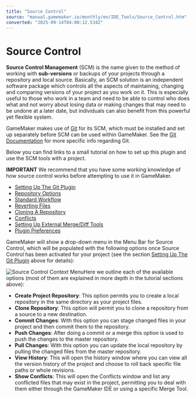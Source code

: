 ```yaml
---
title: "Source Control"
source: "manual.gamemaker.io/monthly/en/IDE_Tools/Source_Control.htm"
converted: "2025-09-14T04:00:12.534Z"
---
```


# Source Control

**Source Control Management** (SCM) is the name given to the method of working with **sub-versions** or backups of your projects through a repository and local source. Basically, an SCM solution is an independent software package which controls all the aspects of maintaining, changing and comparing versions of your project as you work on it. This is especially useful to those who work in a team and need to be able to control who does what and not worry about losing data or making changes that may need to be undone at a later date, but individuals can also benefit from this powerful yet flexible system.

GameMaker makes use of [Git](https://git-scm.com/ "Git") for its SCM, which must be installed and set up separately before SCM can be used within GameMaker. See the [Git Documentation](https://git-scm.com/doc "Git Documentation") for more specific info regarding Git.

Below you can find links to a small tutorial on how to set up this plugin and use the SCM tools with a project.

**IMPORTANT** We recommend that you have some working knowledge of how source control works before attempting to use it in GameMaker.

-   [Setting Up The Git Plugin](Source_Control/Setting_Up_Git_Plugin.md)
-   [Repository Options](Source_Control/Repository_Options.md)
-   [Standard Workflow](Source_Control/Standard_Workflow.md)
-   [Reverting Files](Source_Control/Reverting_Files.md)
-   [Cloning A Repository](Source_Control/Cloning_A_Repository.md)
-   [Conflicts](Source_Control/Conflicts.md)
-   [Setting Up External Merge/Diff Tools](Source_Control/External_Merge_Diff_Tools.md)
-   [Plugin Preferences](../Setting_Up_And_Version_Information/IDE_Preferences/Plugin_Preferences.md)

GameMaker will show a drop-down menu in the Menu Bar for Source Control, which will be populated with the following options once Source Control has been activated for your project (see the section [Setting Up The Git Plugin](Source_Control/Setting_Up_Git_Plugin.md) above for details):

![Source Control Context Menu](../assets/Images/IDE%20Tools/SCM_ContextMenu.png)Here we outline each of the available options (most of them are explained in more depth in the tutorial sections above):

-   **Create Project Repository**: This option permits you to create a local repository in the same directory as your project files.
-   **Clone Repository**: This option will permit you to clone a repository from a source to a new destination.
-   **Commit Changes**: With this option you can stage changed files in your project and then commit them to the repository.
-   **Push Changes**: After doing a commit or a merge this option is used to push the changes to the master repository.
-   **Pull Changes**: With this option you can update the local repository by pulling the changed files from the master repository.
-   **View History**: This will open the history window where you can view all the version history of the project and choose to roll back specific file paths or whole revisions.
-   **Show Conflicts**: This will open the Conflicts window and list any conflicted files that may exist in the project, permitting you to deal with them either through the GameMaker IDE or using a specific Merge Tool.